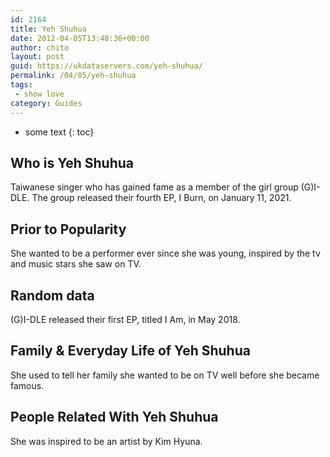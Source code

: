 ```yaml
---
id: 2164
title: Yeh Shuhua
date: 2012-04-05T13:48:36+00:00
author: chito
layout: post
guid: https://ukdataservers.com/yeh-shuhua/
permalink: /04/05/yeh-shuhua
tags:
 - show love
category: Guides
---
```


* some text
{: toc}
          
          
## Who is  Yeh Shuhua
                  
                  
                  
Taiwanese singer who has gained fame as a member of the girl group (G)I-DLE. The group released their fourth EP, I Burn, on January 11, 2021. 
                  
                
                
                
## Prior to Popularity 
                  
                  
                  
She wanted to be a performer ever since she was young, inspired by the tv and music stars she saw on TV.
                  
                
                
                
## Random data 
                  
                  
                  
(G)I-DLE released their first EP, titled I Am, in May 2018. 
                  
                
                
                
## Family & Everyday Life of Yeh Shuhua
                  
                  
                  
She used to tell her family she wanted to be on TV well before she became famous.
                  
                
                
                
## People Related With  Yeh Shuhua
                  
                  
                  
She was inspired to be an artist by Kim Hyuna.
                  
                
              
            
          
          
          
    
    
  
